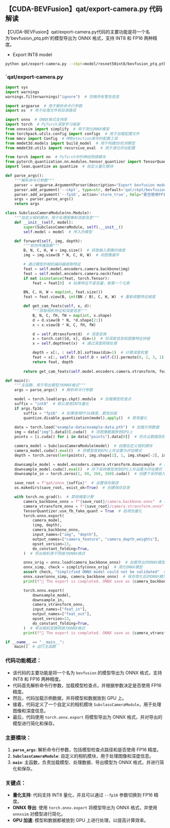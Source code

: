 ## 【CUDA-BEVFusion】qat/export-camera.py 代码解读

【CUDA-BEVFusion】qat/export-camera.py代码的主要功能是将一个名为'bevfusion_ptq.pth'的模型导出为 ONNX 格式，支持 INT8 和 FP16 两种精度。
 - Export INT8 model
```bash
python qat/export-camera.py --ckpt=model/resnet50int8/bevfusion_ptq.pth
```

### `qat/export-camera.py
```python
import sys
import warnings
warnings.filterwarnings("ignore")  # 忽略所有警告信息

import argparse  # 用于解析命令行参数
import os  # 用于处理文件和目录路径

import onnx  # ONNX格式支持库
import torch  # PyTorch深度学习框架
from onnxsim import simplify  # 用于简化ONNX模型
from torchpack.utils.config import configs  # 用于加载配置文件
from mmcv import Config  # MMDetection库中的配置工具
from mmdet3d.models import build_model  # 用于构建3D检测模型
from mmdet3d.utils import recursive_eval  # 用于递归评估配置

from torch import nn  # PyTorch中的神经网络模块
from pytorch_quantization.nn.modules.tensor_quantizer import TensorQuantizer  # 量化工具
import lean.quantize as quantize  # 自定义量化模块

def parse_args():
    """解析命令行参数"""
    parser = argparse.ArgumentParser(description="Export bevfusion model")
    parser.add_argument('--ckpt', type=str, default='qat/ckpt/bevfusion_ptq.pth', help="模型检查点路径")
    parser.add_argument('--fp16', action='store_true', help="是否使用FP16精度")
    args = parser.parse_args()
    return args

class SubclassCameraModule(nn.Module):
    """自定义相机模块，用于处理图像和深度信息"""
    def __init__(self, model):
        super(SubclassCameraModule, self).__init__()
        self.model = model  # 传入的模型

    def forward(self, img, depth):
        """前向传播函数"""
        B, N, C, H, W = img.size()  # 获取输入图像的维度
        img = img.view(B * N, C, H, W)  # 将图像展平

        # 通过模型的相机编码器提取特征
        feat = self.model.encoders.camera.backbone(img)
        feat = self.model.encoders.camera.neck(feat)
        if not isinstance(feat, torch.Tensor):
            feat = feat[0]  # 如果特征不是张量，取第一个元素

        BN, C, H, W = map(int, feat.size())
        feat = feat.view(B, int(BN / B), C, H, W)  # 重新调整特征维度

        def get_cam_feats(self, x, d):
            """获取相机特征和深度信息"""
            B, N, C, fH, fW = map(int, x.shape)
            d = d.view(B * N, *d.shape[2:])
            x = x.view(B * N, C, fH, fW)

            d = self.dtransform(d)  # 深度变换
            x = torch.cat([d, x], dim=1)  # 将深度信息和图像特征拼接
            x = self.depthnet(x)  # 通过深度网络处理

            depth = x[:, : self.D].softmax(dim=1)  # 计算深度权重
            feat = x[:, self.D: (self.D + self.C)].permute(0, 2, 3, 1)  # 调整特征维度
            return feat, depth
        
        return get_cam_feats(self.model.encoders.camera.vtransform, feat, depth)

def main():
    """主函数，用于导出模型为ONNX格式"""
    args = parse_args()  # 解析命令行参数

    model = torch.load(args.ckpt).module  # 加载模型检查点
    suffix = "int8"  # 默认使用INT8量化
    if args.fp16:
        suffix = "fp16"  # 如果使用FP16精度，更改后缀
        quantize.disable_quantization(model).apply()  # 禁用量化
        
    data = torch.load("example-data/example-data.pth")  # 加载示例数据
    img = data["img"].data[0].cuda()  # 将图像数据放到GPU上
    points = [i.cuda() for i in data["points"].data[0]]  # 将点云数据放到GPU上

    camera_model = SubclassCameraModule(model)  # 创建自定义相机模块
    camera_model.cuda().eval()  # 将模型放到GPU上并设置为评估模式
    depth = torch.zeros(len(points), img.shape[1], 1, img.shape[-2], img.shape[-1]).cuda()  # 创建深度张量

    downsample_model = model.encoders.camera.vtransform.downsample  # 获取下采样模型
    downsample_model.cuda().eval()  # 将下采样模型放到GPU上并设置为评估模式
    downsample_in = torch.zeros(1, 80, 360, 360).cuda()  # 创建下采样输入张量

    save_root = f"qat/onnx_{suffix}"  # 设置保存路径
    os.makedirs(save_root, exist_ok=True)  # 创建保存目录

    with torch.no_grad():  # 禁用梯度计算
        camera_backbone_onnx = f"{save_root}/camera.backbone.onnx"  # 相机骨干网络的ONNX保存路径
        camera_vtransform_onnx = f"{save_root}/camera.vtransform.onnx"  # 相机变换网络的ONNX保存路径
        TensorQuantizer.use_fb_fake_quant = True  # 启用伪量化
        torch.onnx.export(
            camera_model,
            (img, depth),
            camera_backbone_onnx,
            input_names=["img", "depth"],
            output_names=["camera_feature", "camera_depth_weights"],
            opset_version=13,
            do_constant_folding=True,
        )  # 导出相机骨干网络为ONNX格式

        onnx_orig = onnx.load(camera_backbone_onnx)  # 加载导出的ONNX模型
        onnx_simp, check = simplify(onnx_orig)  # 简化ONNX模型
        assert check, "Simplified ONNX model could not be validated"  # 检查简化后的模型是否有效
        onnx.save(onnx_simp, camera_backbone_onnx)  # 保存简化后的ONNX模型
        print(f"🚀 The export is completed. ONNX save as {camera_backbone_onnx} 🤗, Have a nice day~")

        torch.onnx.export(
            downsample_model,
            downsample_in,
            camera_vtransform_onnx,
            input_names=["feat_in"],
            output_names=["feat_out"],
            opset_version=13,
            do_constant_folding=True,
        )  # 导出相机变换网络为ONNX格式
        print(f"🚀 The export is completed. ONNX save as {camera_vtransform_onnx} 🤗, Have a nice day~")

if __name__ == "__main__":
    main()  # 运行主函数
```

### 代码功能概述：
- 该代码的主要功能是将一个名为 `bevfusion` 的模型导出为 ONNX 格式，支持 INT8 和 FP16 两种精度。
- 代码首先解析命令行参数，加载模型检查点，并根据参数决定是否使用 FP16 精度。
- 然后，代码加载示例数据，并将模型和数据放到 GPU 上。
- 接着，代码定义了一个自定义的相机模块 `SubclassCameraModule`，用于处理图像和深度信息。
- 最后，代码使用 `torch.onnx.export` 将模型导出为 ONNX 格式，并对导出的模型进行简化和保存。

### 主要模块：
1. **`parse_args`**: 解析命令行参数，包括模型检查点路径和是否使用 FP16 精度。
2. **`SubclassCameraModule`**: 自定义的相机模块，用于处理图像和深度信息。
3. **`main`**: 主函数，负责加载模型、处理数据、导出模型为 ONNX 格式，并进行简化和保存。

### 关键点：
- **量化支持**: 代码支持 INT8 量化，并且可以通过 `--fp16` 参数切换到 FP16 精度。
- **ONNX 导出**: 使用 `torch.onnx.export` 将模型导出为 ONNX 格式，并使用 `onnxsim` 对模型进行简化。
- **GPU 加速**: 模型和数据都被放到 GPU 上进行处理，以提高计算效率。